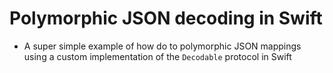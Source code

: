 # Polymorphic JSON decoding in Swift

* A super simple example of how do to polymorphic JSON mappings using a custom implementation of the `Decodable` protocol in Swift